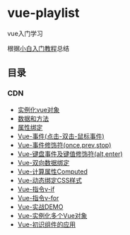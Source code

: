# vue-playlist
vue入门学习

根据[小白入门教程](http://study.163.com/course/courseMain.htm?courseId=1004711010)总结

## 目录
### CDN
- [实例化vue对象](https://github.com/F-Christina/vue-playlist/tree/master/%E5%AE%9E%E4%BE%8B%E5%8C%96vue%E5%AF%B9%E8%B1%A1)
- [数据和方法](https://github.com/F-Christina/vue-playlist/tree/master/%E6%95%B0%E6%8D%AE%E5%92%8C%E6%96%B9%E6%B3%95)
- [属性绑定](https://github.com/F-Christina/vue-playlist/tree/master/%E5%B1%9E%E6%80%A7%E7%BB%91%E5%AE%9A)
- [Vue-事件(点击-双击-鼠标事件)](https://github.com/F-Christina/vue-playlist/tree/master/Vue-%E4%BA%8B%E4%BB%B6(%E7%82%B9%E5%87%BB-%E5%8F%8C%E5%87%BB-%E9%BC%A0%E6%A0%87%E4%BA%8B%E4%BB%B6))
- [Vue-事件修饰符(once,prev,stop)](https://github.com/F-Christina/vue-playlist/tree/master/Vue-%E4%BA%8B%E4%BB%B6%E4%BF%AE%E9%A5%B0%E7%AC%A6(once%2Cprev%2Cstop))
- [Vue-键盘事件及键值修饰符(alt,enter)](https://github.com/F-Christina/vue-playlist/tree/master/Vue-%E9%94%AE%E7%9B%98%E4%BA%8B%E4%BB%B6%E5%8F%8A%E9%94%AE%E5%80%BC%E4%BF%AE%E9%A5%B0%E7%AC%A6(alt%2Center))
- [Vue-双向数据绑定](https://github.com/F-Christina/vue-playlist/tree/master/Vue-%E5%8F%8C%E5%90%91%E6%95%B0%E6%8D%AE%E7%BB%91%E5%AE%9A)
- [Vue-计算属性Computed](https://github.com/F-Christina/vue-playlist/tree/master/Vue-%E8%AE%A1%E7%AE%97%E5%B1%9E%E6%80%A7Computed)
- [Vue-动态绑定CSS样式](https://github.com/F-Christina/vue-playlist/tree/master/Vue-%E5%8A%A8%E6%80%81%E7%BB%91%E5%AE%9ACSS%E6%A0%B7%E5%BC%8F)
- [Vue-指令v-if](https://github.com/F-Christina/vue-playlist/tree/master/Vue-%E6%8C%87%E4%BB%A4v-if)
- [Vue-指令v-for](https://github.com/F-Christina/vue-playlist/tree/master/Vue-%E6%8C%87%E4%BB%A4v-for)
- [Vue-实战DEMO](https://github.com/F-Christina/vue-playlist/tree/master/Vue-%E5%AE%9E%E6%88%98DEMO)
- [Vue-实例化多个Vue对象](https://github.com/F-Christina/vue-playlist/tree/master/Vue-%E5%AE%9E%E4%BE%8B%E5%8C%96%E5%A4%9A%E4%B8%AAVue%E5%AF%B9%E8%B1%A1)
- [Vue-初识组件的应用](https://github.com/F-Christina/vue-playlist/tree/master/Vue-%E5%88%9D%E8%AF%86%E7%BB%84%E4%BB%B6%E7%9A%84%E5%BA%94%E7%94%A8)